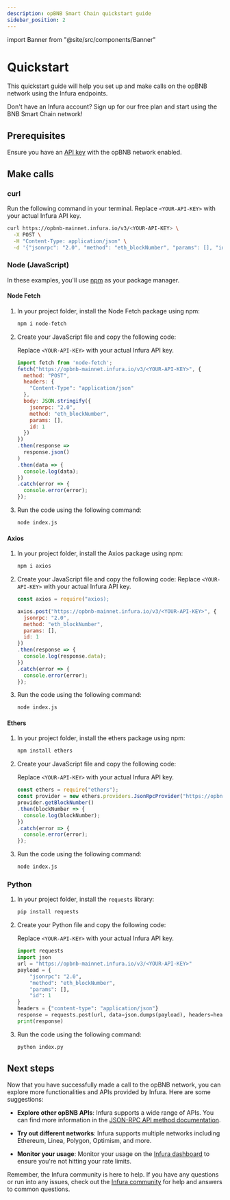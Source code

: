 ```yaml
---
description: opBNB Smart Chain quickstart guide
sidebar_position: 2
---
```


import Banner from "@site/src/components/Banner"

# Quickstart

This quickstart guide will help you set up and make calls on the opBNB network using the Infura endpoints.

<Banner>
Don't have an Infura account? Sign up for our free plan and start using the BNB Smart Chain network!
</Banner>

## Prerequisites

Ensure you have an [API key](../../../../developer-tools/dashboard/get-started/create-api/) with the opBNB network enabled.

## Make calls

### curl

Run the following command in your terminal. Replace `<YOUR-API-KEY>` with your actual Infura API key.

```bash
curl https://opbnb-mainnet.infura.io/v3/<YOUR-API-KEY> \
  -X POST \
  -H "Content-Type: application/json" \
  -d '{"jsonrpc": "2.0", "method": "eth_blockNumber", "params": [], "id": 1}'
```

### Node (JavaScript)

In these examples, you'll use [npm](https://docs.npmjs.com/downloading-and-installing-node-js-and-npm) as your package manager.

#### Node Fetch

1. In your project folder, install the Node Fetch package using npm:

    ```bash
    npm i node-fetch
    ``````

1. Create your JavaScript file and copy the following code:

   Replace `<YOUR-API-KEY>` with your actual Infura API key.

    ```javascript title="index.js"
    import fetch from 'node-fetch';
    fetch("https://opbnb-mainnet.infura.io/v3/<YOUR-API-KEY>", {
      method: "POST",
      headers: {
        "Content-Type": "application/json"
      },
      body: JSON.stringify({
        jsonrpc: "2.0",
        method: "eth_blockNumber",
        params: [],
        id: 1
      })
    })
    .then(response =>
      response.json()
    )
    .then(data => {
      console.log(data);
    })
    .catch(error => {
      console.error(error);
    });
    ```

1. Run the code using the following command:

    ```bash
    node index.js
    ```

#### Axios

1. In your project folder, install the Axios package using npm:

    ```bash
    npm i axios
    ```

1. Create your JavaScript file and copy the following code:
   Replace `<YOUR-API-KEY>` with your actual Infura API key.

    ```javascript title="index.js"
    const axios = require("axios);
    
    axios.post("https://opbnb-mainnet.infura.io/v3/<YOUR-API-KEY>", {
      jsonrpc: "2.0",
      method: "eth_blockNumber",
      params: [],
      id: 1
    })
    .then(response => {
      console.log(response.data);
    })
    .catch(error => {
      console.error(error);
    });
    ```
   
1. Run the code using the following command:

    ```bash
    node index.js
    ```
   
#### Ethers

1. In your project folder, install the ethers package using npm:

    ```bash
    npm install ethers
    ```
   
1. Create your JavaScript file and copy the following code:

   Replace `<YOUR-API-KEY>` with your actual Infura API key.

    ```javascript title="index.js"
    const ethers = require("ethers");
    const provider = new ethers.providers.JsonRpcProvider("https://opbnb-mainnet.infura.io/v3/<YOUR-API-KEY>");
    provider.getBlockNumber()
    .then(blockNumber => {
      console.log(blockNumber);
    })
    .catch(error => {
      console.error(error);
    });
    ```
   
1. Run the code using the following command:

    ```bash
    node index.js
    ```

### Python

1. In your project folder, install the `requests` library:

    ```bash
    pip install requests
    ```

1. Create your Python file and copy the following code:

   Replace `<YOUR-API-KEY>` with your actual Infura API key.

    ```python title="index.py"
    import requests
    import json
    url = "https://opbnb-mainnet.infura.io/v3/<YOUR-API-KEY>"
    payload = {
        "jsonrpc": "2.0",
        "method": "eth_blockNumber",
        "params": [],
        "id": 1
    }
    headers = {"content-type": "application/json"}
    response = requests.post(url, data=json.dumps(payload), headers=headers).json()
    print(response)
    ```
   
1. Run the code using the following command:

    ```bash
    python index.py
    ```
   
## Next steps

Now that you have successfully made a call to the opBNB network, you can explore more functionalities and APIs provided by Infura. Here are some suggestions:

- **Explore other opBNB APIs**: Infura supports a wide range of APIs. You can find more information in the
  [JSON-RPC API method documentation](json-rpc-methods/index.md).

- **Try out different networks**: Infura supports multiple networks including Ethereum, Linea, Polygon, Optimism, and more.

- **Monitor your usage**: Monitor your usage on the [Infura dashboard](../../../../developer-tools/dashboard/how-to/dashboard-stats/) to ensure you're not hitting your rate limits.
  
Remember, the Infura community is here to help. If you have any questions or run into any issues, check out the
[Infura community](https://community.infura.io/) for help and answers to common questions.